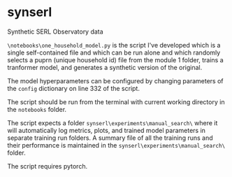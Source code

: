 # synserl
Synthetic SERL Observatory data

`\notebooks\one_household_model.py` is the script I've developed which is a single self-contained file and which can be run alone and which randomly selects a puprn (unique household id) file from the module 1 folder, trains a tranformer model, and generates a synthetic version of the original. 

The model hyperparameters can be configured by changing parameters of the `config` dictionary on line 332 of the script.

The script should be run from the terminal with current working directory in the `notebooks` folder.

The script expects a folder `synserl\experiments\manual_search\` where it will automatically log metrics, plots, and trained model parameters in separate training run folders. A summary file of all the training runs and their performance is maintained in the `synserl\experiments\manual_search\` folder.

The script requires pytorch. 
